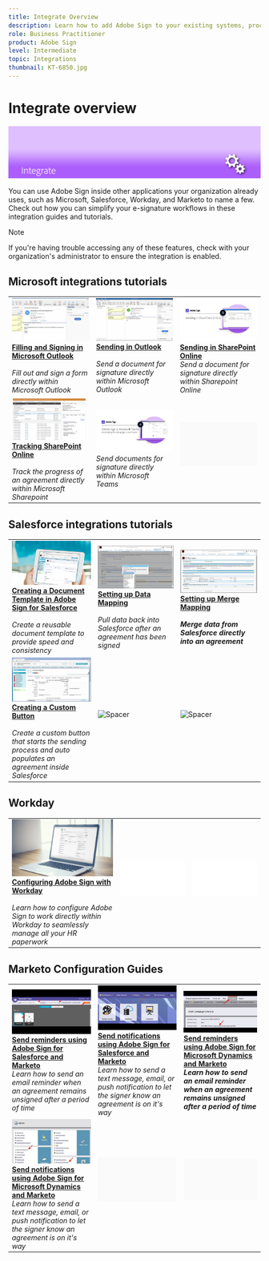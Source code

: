 ```yaml
---
title: Integrate Overview
description: Learn how to add Adobe Sign to your existing systems, processes, and applications
role: Business Practitioner
product: Adobe Sign
level: Intermediate
topic: Integrations
thumbnail: KT-6850.jpg
---
```


# Integrate overview

![Sign Integrate Image](../assets/Hero-Integrate.png)

You can use Adobe Sign inside other applications your organization already uses, such as Microsoft, Salesforce, Workday, and Marketo to name a few. Check out how you can simplify your e-signature workflows in these integration guides and tutorials. 

>[!NOTE]
> If you're having trouble accessing any of these features, check with your organization's administrator to ensure the integration is enabled.

## Microsoft integrations tutorials

<table>
<tr>
  <td>
    <a href="fill-and-sign-doc-microsoft-outlook.md">
      <img alt="Filling and Signing in Microsoft Outlook" src="../assets/MS-FillSign.png" />
    </a>
    <div>
    <a href="fill-and-sign-doc-microsoft-outlook.md"><strong>Filling and Signing in Microsoft Outlook</strong></a>
    </div>
    <br>
    <em>Fill out and sign a form directly within Microsoft Outlook</em>
  </td>
  <td>
    <a href="send-for-signature-with-outlook.md">
      <img alt="Sending in Outlook" src="../assets/MS-SendOutlook.png" />
    </a>
    <div>
    <a href="send-for-signature-with-outlook.md"><strong>Sending in Outlook</strong></a>
    </div>
    <br>
    <em>Send a document for signature directly within Microsoft Outlook</em>
  </td>
  <td>
    <a href="send-for-signature-with-sharepoint-online.md">
      <img alt="Sending in SharePoint Online" src="../assets/Sending-in-SP.png" />
    </a>
    <div>
    <a href="send-for-signature-with-sharepoint-online.md"><strong>Sending in SharePoint Online</strong></a>
    </div>
    <em>Send a document for signature directly within Sharepoint Online</em>
    <br>
  </td>
</tr>
<tr>
  <td>
    <a href="track-an-agreement-with-sharepoint-online.md">
      <img alt="Tracking SharePoint Online" src="../assets/MS-TrackSP.png" />
    </a>
    <div>
    <a href="track-an-agreement-with-sharepoint-online.md"><strong>Tracking SharePoint Online</strong></a>
    </div>
    <br>
    <em>Track the progress of an agreement directly within Microsoft Sharepoint</em>
  </td>
   <td>
    <a href="adobe-sign-teams-mortgage.md">
      <img alt="Sending Documents for Signature in Microsoft Teams" src="../assets/teamsmortgage.png" />
    </a>
    <div>
    <em>Send documents for signature directly within Microsoft Teams</em>
    <br>
  </td>
  <td>
    <img alt="Spacer" src="../assets/Grayspacer.png" />
    <div>
    <br>
  </td>
</tr>
</table>

## Salesforce integrations tutorials

<table>
<tr>
  <td>
    <a href="create-an-agreement-template.md">
      <img alt="Creating a Document Template in Adobe Sign for Salesforce" src="../assets/SF-Template.png" />
    </a>
    <div>
    <a href="create-an-agreement-template.md"><strong>Creating a Document Template in Adobe Sign for Salesforce</strong></a>
    </div>
    <br>
    <em>Create a reusable document template to provide speed and consistency</em>
  </td>
  <td>
    <a href="set-up-data-mapping.md">
      <img alt="Setting up Data Mapping" src="../assets/SF-DataMapping.png" />
    </a>
    <div>
    <a href="set-up-data-mapping.md"><strong>Setting up Data Mapping</strong></a>
    </div>
    <br>
    <em>Pull data back into Salesforce after an agreement has been signed</em>
  </td>
  <td>
    <a href="set-up-merging-map.md">
      <img alt="Setting up Merge Mapping" src="../assets/SF-MergeMapping.png" />
    </a>
    <div>
    <a href="set-up-merging-map.md"><strong>Setting up Merge Mapping<strong></a>
    </div>
    <br>
    <em>Merge data from Salesforce directly into an agreement</em>
  </td>
</tr>
<tr>
  <td>
    <a href="create-a-custom-button.md">
      <img alt="Creating a Custom Button" src="../assets/SF-Button.png" />
    </a>
    <div>
    <a href="create-a-custom-button.md"><strong>Creating a Custom Button</strong></a>
    </div>
    <br>
    <em>Create a custom button that starts the sending process and auto populates an agreement inside Salesforce</em>
  </td>
  <td>
    <img alt="Spacer" src="assets/Grayspacer.png" />
    <div>
    <br>
  </td>
  <td>
    <img alt="Spacer" src="assets/Grayspacer.png" />
    <div>
    <br>
  </td>
</tr>
</table>

## Workday

<table>
<tr>
  <td>
    <a href="workday.md">
      <img alt="Configuring Adobe Sign with Workday" src="../assets/WD-Configure.png" />
    </a>
    <div>
    <a href="workday.md"><strong>Configuring Adobe Sign with Workday</strong></a>
    </div>
    <br>
    <em>Learn how to configure Adobe Sign to work directly within Workday to seamlessly manage all your HR paperwork</em>
  </td>
   <td>
    <img alt="Spacer" src="../assets/Whitespacer.png" />
    <div>
    <br>
  </td>
  <td>
    <img alt="Spacer" src="../assets/Whitespacer.png" />
    <div>
    <br>
  </td>
</tr>
</table>

## Marketo Configuration Guides

<table>
<tr>
  <td>
    <a href="marketo-salesforce-reminder.md">
      <img alt="Send reminders using Adobe Sign for Salesforce and Marketo" src="../assets/Integrate-Salesforce-Reminder.jpg" />
    </a>
    <div>
    <a href="marketo-salesforce-reminder.md"><strong>Send reminders using Adobe Sign for Salesforce and Marketo</strong></a>
    </div>
    <em>Learn how to send an email reminder when an agreement remains unsigned after a period of time</em>
    <br>
  </td>
  <td>
    <a href="marketo-salesforce-sms.md">
      <img alt="Send notifications using Adobe Sign for Salesforce and Marketo" src="../assets/Integrate-Salesforce-SMS.jpg" />
    </a>
    <div>
    <a href="marketo-salesforce-sms.md"><strong>Send notifications using Adobe Sign for Salesforce and Marketo</strong></a>
    </div>
    <em>Learn how to send a text message, email, or push notification to let the signer know an agreement is on it's way</em>
    <br>
  </td>
  <td>
    <a href="marketo-dynamics-reminder.md">
      <img alt="Send reminders using Adobe Sign for Microsoft Dynamics and Marketo" src="../assets/Integrate-Dynamics-Reminder.jpg" />
    </a>
    <div>
    <a href="marketo-dynamics-reminder.md"><strong>Send reminders using Adobe Sign for Microsoft Dynamics and Marketo<strong></a>
    </div>
    <em>Learn how to send an email reminder when an agreement remains unsigned after a period of time</em>
    <br>
  </td>
</tr>
<tr>
  <td>
    <a href="marketo-dynamics-sms.md">
      <img alt="Send notifications using Adobe Sign for Microsoft Dynamics and Marketo" src="../assets/Integrate-Dynamics-SMS.jpg" />
    </a>
    <div>
    <a href="marketo-dynamics-sms.md"><strong>Send notifications using Adobe Sign for Microsoft Dynamics and Marketo</strong></a>
    </div>
    <em>Learn how to send a text message, email, or push notification to let the signer know an agreement is on it's way</em>
    <br>
  </td>
  <td>
    <img alt="Spacer" src="../assets/Grayspacer.png" />
    <div>
    <br>
  </td>
  <td>
    <img alt="Spacer" src="../assets/Grayspacer.png" />
    <div>
    <br>
  </td>
</tr>
</table>